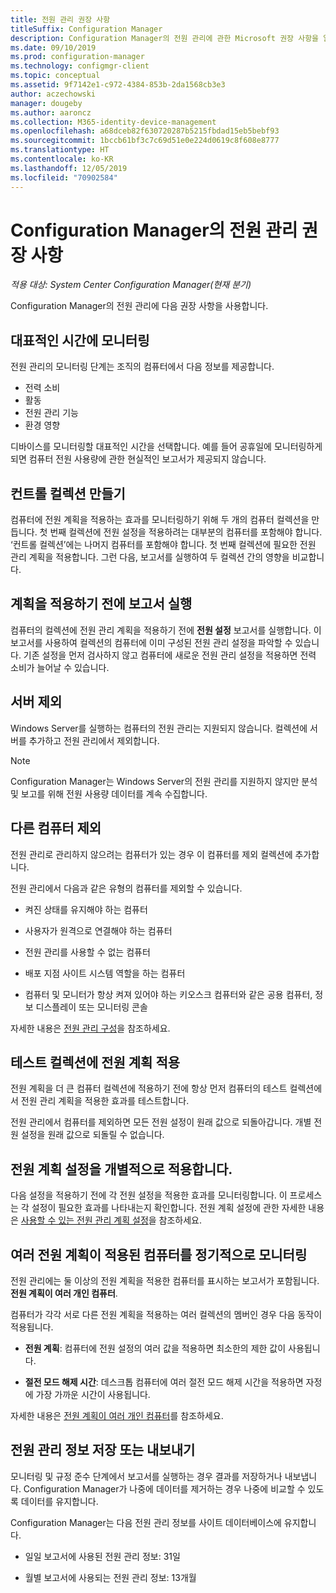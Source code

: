 ```yaml
---
title: 전원 관리 권장 사항
titleSuffix: Configuration Manager
description: Configuration Manager의 전원 관리에 관한 Microsoft 권장 사항을 알아봅니다.
ms.date: 09/10/2019
ms.prod: configuration-manager
ms.technology: configmgr-client
ms.topic: conceptual
ms.assetid: 9f7142e1-c972-4384-853b-2da1568cb3e3
author: aczechowski
manager: dougeby
ms.author: aaroncz
ms.collection: M365-identity-device-management
ms.openlocfilehash: a68dceb82f630720287b5215fbdad15eb5bebf93
ms.sourcegitcommit: 1bccb61bf3c7c69d51e0e224d0619c8f608e8777
ms.translationtype: HT
ms.contentlocale: ko-KR
ms.lasthandoff: 12/05/2019
ms.locfileid: "70902584"
---
```

# <a name="recommendations-for-power-management-in-configuration-manager"></a>Configuration Manager의 전원 관리 권장 사항

*적용 대상: System Center Configuration Manager(현재 분기)*

Configuration Manager의 전원 관리에 다음 권장 사항을 사용합니다.  

## <a name="monitor-at-a-representative-time"></a>대표적인 시간에 모니터링

전원 관리의 모니터링 단계는 조직의 컴퓨터에서 다음 정보를 제공합니다.

- 전력 소비
- 활동
- 전원 관리 기능
- 환경 영향

디바이스를 모니터링할 대표적인 시간을 선택합니다. 예를 들어 공휴일에 모니터링하게 되면 컴퓨터 전원 사용량에 관한 현실적인 보고서가 제공되지 않습니다.

## <a name="create-a-control-collection"></a>컨트롤 컬렉션 만들기

컴퓨터에 전원 계획을 적용하는 효과를 모니터링하기 위해 두 개의 컴퓨터 컬렉션을 만듭니다. 첫 번째 컬렉션에 전원 설정을 적용하려는 대부분의 컴퓨터를 포함해야 합니다. ‘컨트롤 컬렉션’에는 나머지 컴퓨터를 포함해야 합니다.  첫 번째 컬렉션에 필요한 전원 관리 계획을 적용합니다. 그런 다음, 보고서를 실행하여 두 컬렉션 간의 영향을 비교합니다.  

## <a name="run-reports-before-you-apply-a-plan"></a>계획을 적용하기 전에 보고서 실행

컴퓨터의 컬렉션에 전원 관리 계획을 적용하기 전에 **전원 설정** 보고서를 실행합니다. 이 보고서를 사용하여 컬렉션의 컴퓨터에 이미 구성된 전원 관리 설정을 파악할 수 있습니다. 기존 설정을 먼저 검사하지 않고 컴퓨터에 새로운 전원 관리 설정을 적용하면 전력 소비가 늘어날 수 있습니다.  

## <a name="exclude-servers"></a>서버 제외

Windows Server를 실행하는 컴퓨터의 전원 관리는 지원되지 않습니다. 컬렉션에 서버를 추가하고 전원 관리에서 제외합니다.  

> [!NOTE]
> Configuration Manager는 Windows Server의 전원 관리를 지원하지 않지만 분석 및 보고를 위해 전원 사용량 데이터를 계속 수집합니다.

## <a name="exclude-other-computers"></a>다른 컴퓨터 제외

전원 관리로 관리하지 않으려는 컴퓨터가 있는 경우 이 컴퓨터를 제외 컬렉션에 추가합니다.  

전원 관리에서 다음과 같은 유형의 컴퓨터를 제외할 수 있습니다.

- 켜진 상태를 유지해야 하는 컴퓨터  

- 사용자가 원격으로 연결해야 하는 컴퓨터  

- 전원 관리를 사용할 수 없는 컴퓨터  

- 배포 지점 사이트 시스템 역할을 하는 컴퓨터  

- 컴퓨터 및 모니터가 항상 켜져 있어야 하는 키오스크 컴퓨터와 같은 공용 컴퓨터, 정보 디스플레이 또는 모니터링 콘솔  

자세한 내용은 [전원 관리 구성](/sccm/core/clients/manage/power/configuring-power-management)을 참조하세요.  

## <a name="apply-power-plans-to-a-test-collection"></a>테스트 컬렉션에 전원 계획 적용

전원 계획을 더 큰 컴퓨터 컬렉션에 적용하기 전에 항상 먼저 컴퓨터의 테스트 컬렉션에서 전원 관리 계획을 적용한 효과를 테스트합니다.  

전원 관리에서 컴퓨터를 제외하면 모든 전원 설정이 원래 값으로 되돌아갑니다. 개별 전원 설정을 원래 값으로 되돌릴 수 없습니다.  

## <a name="apply-power-plan-settings-individually"></a>전원 계획 설정을 개별적으로 적용합니다.

다음 설정을 적용하기 전에 각 전원 설정을 적용한 효과를 모니터링합니다. 이 프로세스는 각 설정이 필요한 효과를 나타내는지 확인합니다. 전원 계획 설정에 관한 자세한 내용은 [사용할 수 있는 전원 관리 계획 설정](/sccm/core/clients/manage/power/create-and-apply-power-plans#BKMK_Plans)을 참조하세요.  

## <a name="regularly-monitor-computers-for-multiple-power-plans"></a>여러 전원 계획이 적용된 컴퓨터를 정기적으로 모니터링

전원 관리에는 둘 이상의 전원 계획을 적용한 컴퓨터를 표시하는 보고서가 포함됩니다. **전원 계획이 여러 개인 컴퓨터**.

컴퓨터가 각각 서로 다른 전원 계획을 적용하는 여러 컬렉션의 멤버인 경우 다음 동작이 적용됩니다.  

- **전원 계획**: 컴퓨터에 전원 설정의 여러 값을 적용하면 최소한의 제한 값이 사용됩니다.  

- **절전 모드 해제 시간**: 데스크톱 컴퓨터에 여러 절전 모드 해제 시간을 적용하면 자정에 가장 가까운 시간이 사용됩니다.  

자세한 내용은 [전원 계획이 여러 개인 컴퓨터](/sccm/core/clients/manage/power/monitor-and-plan-for-power-management#BKMK_Multiple)를 참조하세요.  

## <a name="save-or-export-power-management-information"></a>전원 관리 정보 저장 또는 내보내기

모니터링 및 규정 준수 단계에서 보고서를 실행하는 경우 결과를 저장하거나 내보냅니다. Configuration Manager가 나중에 데이터를 제거하는 경우 나중에 비교할 수 있도록 데이터를 유지합니다.  

Configuration Manager는 다음 전원 관리 정보를 사이트 데이터베이스에 유지합니다.

- 일일 보고서에 사용된 전원 관리 정보: 31일

- 월별 보고서에 사용되는 전원 관리 정보: 13개월
